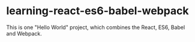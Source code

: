 # learning-react-es6-babel-webpack
This is one "Hello World" project, which combines the React, ES6, Babel and Webpack. 
